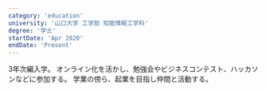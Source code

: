 ```yaml
---
category: 'education'
university: '山口大学 工学部 知能情報工学科'
degree: '学士'
startDate: 'Apr 2020'
endDate: 'Present'
---
```


3年次編入学。 オンライン化を活かし、勉強会やビジネスコンテスト、ハッカソンなどに参加する。 学業の傍ら、起業を目指し仲間と活動する。
